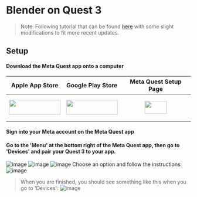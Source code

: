 # Blender on Quest 3
> Note: Following tutorial that can be found [here](https://www.youtube.com/watch?v=ZrXAEsYiIyE&ab_channel=KeepMaking) with some slight modifications to fit more recent updates.

## Setup
#### Download the Meta Quest app onto a computer
<!-- TODO: 'Get it on Google' has white edges -->
<!-- TODO: Meta logo is slightly off center -->
| Apple App Store  | Google Play Store | Meta Quest Setup Page |
| ------------- | ------------- | ------------- |
| [<img src="https://github.com/STEMin3D/STEMin3D/assets/32718251/977f9302-514b-410f-8130-a95a8e5ea6e2" width="140px" height="40px" />](https://apps.apple.com/us/app/meta-quest/id1366478176)  | [<img src="https://github.com/STEMin3D/STEMin3D/assets/32718251/45b88a77-b9c2-4759-ab19-3088daafd1f1" width="140px" height="40px" />](https://play.google.com/store/apps/details?id=com.oculus.twilight&hl=en_US&gl=US)  | [<p align="center"><img src="https://github.com/STEMin3D/STEMin3D/assets/32718251/5571c858-5b48-4c77-bd4b-b64248d3b6b1" width="60px" height="35px" /></p>](https://www.meta.com/quest/setup/)  |
#### Sign into your Meta account on the Meta Quest app
#### Go to the 'Menu' at the bottom right of the Meta Quest app, then go to 'Devices' and pair your Quest 3 to your app.
![image](https://github.com/STEMin3D/STEMin3D/assets/32718251/63247001-96b1-47f1-97f6-93e366313496)
![image](https://github.com/STEMin3D/STEMin3D/assets/32718251/c1506999-21bb-4b11-9e55-82fd0419144d)
![image](https://github.com/STEMin3D/STEMin3D/assets/32718251/7747bcd4-3352-4a9e-9569-a2238d8356f7)
Choose an option and follow the instructions:
![image](https://github.com/STEMin3D/STEMin3D/assets/32718251/7904c9cd-4bb1-4ad1-9097-ef0c544e44ec)
> When you are finished, you should see something like this when you go to 'Devices':
![image](https://github.com/STEMin3D/STEMin3D/assets/32718251/4870b5f5-3efc-4dbd-ad6d-1c34a762ff2b)






